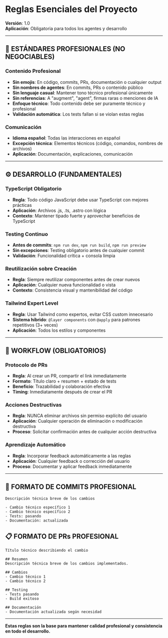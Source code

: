 # Reglas Esenciales del Proyecto

**Versión**: 1.0  
**Aplicación**: Obligatoria para todos los agentes y desarrollo

---

## 🚫 ESTÁNDARES PROFESIONALES (NO NEGOCIABLES)

### Contenido Profesional
- **Sin emojis**: En código, commits, PRs, documentación o cualquier output
- **Sin nombres de agentes**: En commits, PRs o contenido público
- **Sin lenguaje casual**: Mantener tono técnico profesional únicamente
- **Sin referencias**: A "augment", "agent", firmas raras o menciones de IA
- **Enfoque técnico**: Todo contenido debe ser puramente técnico y profesional
- **Validación automática**: Los tests fallan si se violan estas reglas

### Comunicación
- **Idioma español**: Todas las interacciones en español
- **Excepción técnica**: Elementos técnicos (código, comandos, nombres de archivos)
- **Aplicación**: Documentación, explicaciones, comunicación

---

## ⚙️ DESARROLLO (FUNDAMENTALES)

### TypeScript Obligatorio
- **Regla**: Todo código JavaScript debe usar TypeScript con mejores prácticas
- **Aplicación**: Archivos .js, .ts, .astro con lógica
- **Contexto**: Mantener tipado fuerte y aprovechar beneficios de TypeScript

### Testing Continuo
- **Antes de commits**: `npm run dev`, `npm run build`, `npm run preview`
- **Sin excepciones**: Testing obligatorio antes de cualquier commit
- **Validación**: Funcionalidad crítica + consola limpia

### Reutilización sobre Creación
- **Regla**: Siempre reutilizar componentes antes de crear nuevos
- **Aplicación**: Cualquier nueva funcionalidad o vista
- **Contexto**: Consistencia visual y mantenibilidad del código

### Tailwind Expert Level
- **Regla**: Usar Tailwind como expertos, evitar CSS custom innecesario
- **Sistema híbrido**: `@layer components` con `@apply` para patrones repetitivos (3+ veces)
- **Aplicación**: Todos los estilos y componentes

---

## 🔄 WORKFLOW (OBLIGATORIOS)

### Protocolo de PRs
- **Regla**: Al crear un PR, compartir el link inmediatamente
- **Formato**: Título claro + resumen + estado de tests
- **Beneficio**: Trazabilidad y colaboración efectiva
- **Timing**: Inmediatamente después de crear el PR

### Acciones Destructivas
- **Regla**: NUNCA eliminar archivos sin permiso explícito del usuario
- **Aplicación**: Cualquier operación de eliminación o modificación destructiva
- **Proceso**: Solicitar confirmación antes de cualquier acción destructiva

### Aprendizaje Automático
- **Regla**: Incorporar feedback automáticamente a las reglas
- **Aplicación**: Cualquier feedback o corrección del usuario
- **Proceso**: Documentar y aplicar feedback inmediatamente

---

## 📝 FORMATO DE COMMITS PROFESIONAL

```
Descripción técnica breve de los cambios

- Cambio técnico específico 1
- Cambio técnico específico 2
- Tests: pasando
- Documentación: actualizada
```

## 📋 FORMATO DE PRs PROFESIONAL

```
Título técnico describiendo el cambio

## Resumen
Descripción técnica breve de los cambios implementados.

## Cambios
- Cambio técnico 1
- Cambio técnico 2

## Testing
- Tests pasando
- Build exitoso

## Documentación
- Documentación actualizada según necesidad
```

---

**Estas reglas son la base para mantener calidad profesional y consistencia en todo el desarrollo.**
